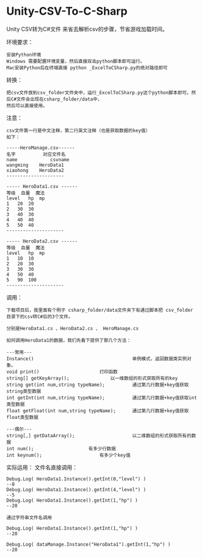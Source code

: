 Unity-CSV-To-C-Sharp
====================

Unity CSV转为C#文件 来省去解析csv的步骤，节省游戏加载时间。

环境要求：

	安装Python环境
	Windows 需要配置环境变量，然后直接双击python脚本即可运行。
	Mac安装Python后在终端直接 python _ExcelToCSharp.py的绝对路径即可
转换：

	把csv文件放到csv_folder文件夹中，运行_ExcelToCSharp.py这个python脚本即可。然后C#文件会出现在csharp_folder/data中，
	然后可以直接使用。

注意：

	csv文件第一行是中文注释，第二行英文注释（也是获取数据的key值）
	如下：
	
	-----HeroManage.csv------
	名字	        对应文件名
	name	        csvname
	wangming	HeroData1
	xiaohong	HeroData2
	---------------------
	
	----- HeroData1.csv ------
	等级	血量	魔法
	level	hp	mp
	1	20	20
	2	30	30
	3	40	30
	4	40	40
	5	50	40
	---------------------
	
	----- HeroData2.csv ------
	等级	血量	魔法
	level	hp	mp
	1	10	10
	2	20	30
	3	30	30
	4	50	40
	5	90	100
	---------------------

调用：

	下载项目后，我里面有个例子 csharp_folder/data文件夹下有通过脚本把 csv_folder 目录下的csv转C#后的3个文件。
	
	分别是HeroData1.cs 、HeroData2.cs 、 HeroManage.cs
	
	如何调用HeroData1的数据，我们先看下提供了那几个方法：
	
	---常用---
	Instance()                                    单例模式，返回数据类实例对象。
	void print()       			      打印函数
	string[] getKeyArray();			      以一维数组的形式获取所有的key
	string get(int num,string typeName);	      通过第几行数据+key值获取string类型数据
	int getInt(int num,string typeName);	      通过第几行数据+key值获取int类型数据
	float getFloat(int num,string typeName);      通过第几行数据+key值获取float类型数据
	
	---偶尔---
	string[,] getDataArray();                     以二维数组的形式获取所有的数据
	int num();				      有多少行数据
	int keynum();				      有多少个key值
	
	
实际运用：
	文件名直接调用：
	
	Debug.Log( HeroData1.Instance().getInt(0,"level") )
	--0
	Debug.Log( HeroData1.Instance().getInt(4,"level") )
	--5
	Debug.Log( HeroData1.Instance().getInt(1,"hp") )
	--20
	
	通过字符串文件名调用
	
	Debug.Log( HeroData1.Instance().getInt(1,"hp") )
	--20
	
	Debug.Log( dataManage.Instance("HeroData1").getInt(1,"hp") )
	--20
